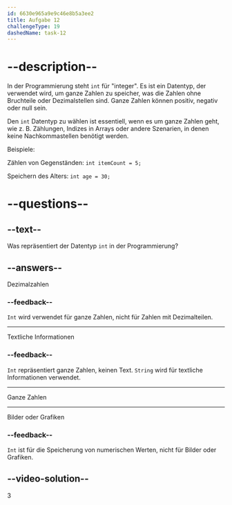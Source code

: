 ```yaml
---
id: 6630e965a9e9c46e8b5a3ee2
title: Aufgabe 12
challengeType: 19
dashedName: task-12
---
```


# --description--

In der Programmierung steht `int` für "integer". Es ist ein Datentyp, der verwendet wird, um ganze Zahlen zu speicher, was die Zahlen ohne Bruchteile oder Dezimalstellen sind. Ganze Zahlen können positiv, negativ oder null sein.

Den `int` Datentyp zu wählen ist essentiell, wenn es um ganze Zahlen geht, wie z. B. Zählungen, Indizes in Arrays oder andere Szenarien, in denen keine Nachkommastellen benötigt werden.

Beispiele:

Zählen von Gegenständen: `int itemCount = 5;`

Speichern des Alters: `int age = 30;`

# --questions--

## --text--

Was repräsentiert der Datentyp `int` in der Programmierung?

## --answers--

Dezimalzahlen

### --feedback--

`Int` wird verwendet für ganze Zahlen, nicht für Zahlen mit Dezimalteilen.

---

Textliche Informationen

### --feedback--

`Int` repräsentiert ganze Zahlen, keinen Text. `String` wird für textliche Informationen verwendet.

---

Ganze Zahlen

---

Bilder oder Grafiken

### --feedback--

`Int` ist für die Speicherung von numerischen Werten, nicht für Bilder oder Grafiken.

## --video-solution--

3
